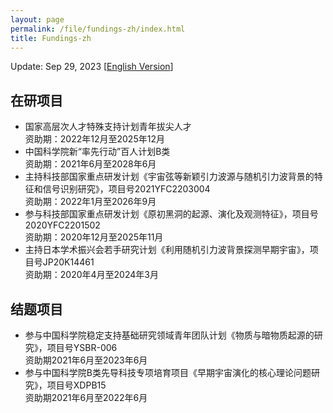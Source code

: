 ```yaml
---
layout: page
permalink: /file/fundings-zh/index.html
title: Fundings-zh
---
```


Update: Sep 29, 2023    [[English Version](https://stonepi.github.io/fundings/)]

## 在研项目

- 国家高层次人才特殊支持计划青年拔尖人才<br>资助期：2022年12月至2025年12月
- 中国科学院新“率先行动”百人计划B类<br>资助期：2021年6月至2028年6月
- 主持科技部国家重点研发计划《宇宙弦等新颖引力波源与随机引力波背景的特征和信号识别研究》，项目号2021YFC2203004<br>资助期：2022年1月至2026年9月
- 参与科技部国家重点研发计划《原初黑洞的起源、演化及观测特征》，项目号2020YFC2201502<br>资助期：2020年12月至2025年11月
- 主持日本学术振兴会若手研究计划《利用随机引力波背景探测早期宇宙》，项目号JP20K14461<br>资助期：2020年4月至2024年3月

## 结题项目

- 参与中国科学院稳定支持基础研究领域青年团队计划《物质与暗物质起源的研究》，项目号YSBR-006<br>资助期2021年6月至2023年6月
- 参与中国科学院B类先导科技专项培育项目《早期宇宙演化的核心理论问题研究》，项目号XDPB15<br>资助期2021年6月至2022年6月
